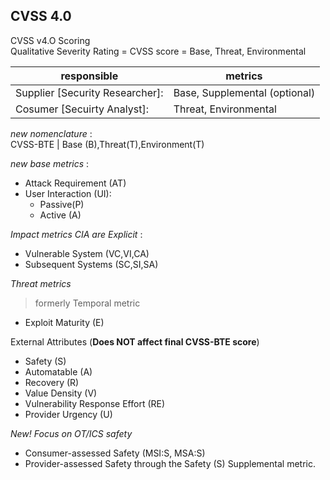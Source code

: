 ## CVSS 4.0
CVSS v4.O Scoring \
Qualitative Severity Rating = CVSS score =  Base, Threat, Environmental

| responsible | metrics |
| - | - |
|Supplier [Security Researcher]: | Base, Supplemental (optional) |
|Cosumer  [Secuirty Analyst]: | Threat, Environmental |

*new nomenclature* : \
CVSS-BTE | Base (B),Threat(T),Environment(T)

*new base metrics* :
- Attack Requirement (AT)
- User Interaction (UI):
    - Passive(P)
    - Active (A)

*Impact metrics CIA are Explicit* :
- Vulnerable System (VC,VI,CA)
- Subsequent Systems (SC,SI,SA)

*Threat metrics*
> formerly Temporal metric
- Exploit Maturity (E)

External Attributes (**Does NOT affect final CVSS-BTE score**)
- Safety (S)
- Automatable (A)
- Recovery (R)
- Value Density (V)
- Vulnerability Response Effort (RE)
- Provider Urgency (U)

*New! Focus on OT/ICS safety*
- Consumer-assessed Safety (MSI:S, MSA:S)
- Provider-assessed Safety through the Safety
(S) Supplemental metric.
